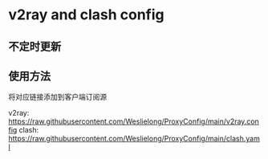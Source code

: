 # v2ray and clash config

## 不定时更新

## 使用方法

将对应链接添加到客户端订阅源

v2ray:   https://raw.githubusercontent.com/Weslielong/ProxyConfig/main/v2ray.config
clash:   https://raw.githubusercontent.com/Weslielong/ProxyConfig/main/clash.yaml



